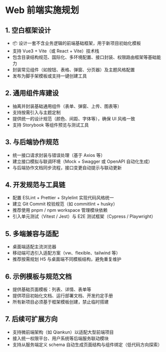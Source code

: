 

# Web 前端实施规划

## 1. 空白框架设计

- 📦 设计一套不含业务逻辑的前端基础框架，用于新项目初始化模板
- 支持 Vue3 + Vite（或 React + Vite）技术栈
- 包含目录结构规范、国际化、多环境配置、接口封装、权限路由框架等基础能力
- 封装常见组件（如按钮、表格、弹窗、分页器）及主题风格配置
- 发布为脚手架模板或支持一键创建工具

## 2. 通用组件库建设

- 抽离并封装基础通用组件（表单、弹窗、上传、图表等）
- 支持按需引入与主题定制
- 提供统一的设计规范（颜色、间距、字体等），确保 UI 风格一致
- 支持 Storybook 等组件预览与测试工具

## 3. 与后端协作规范

- 统一接口请求封装与错误处理（基于 Axios 等）
- 建立接口模拟与联调环境（Mock + Swagger 或 OpenAPI 自动化生成）
- 与后端协作文档同步流程，接口变更自动提示与联动更新

## 4. 开发规范与工具链

- 配置 ESLint + Prettier + Stylelint 实现代码风格统一
- 建立 Git Commit 校验规范（如 commitlint + husky）
- 推荐使用 pnpm / npm workspace 管理模块依赖
- 引入单元测试（Vitest / Jest）与 E2E 测试框架（Cypress / Playwright）

## 5. 多端兼容与适配

- 桌面端适配主流浏览器
- 移动端可选引入适配方案（vw、flexible、tailwind 等）
- 推荐按需规划 H5 与桌面端不同模板结构，避免重复维护

## 6. 示例模板与规范文档

- 提供基础页面模板：列表、详情、表单等
- 提供项目初始化文档、运行部署文档、开发约定手册
- 所有新项目必须基于框架模板创建，禁止临时搭建

## 7. 后续可扩展方向

- 支持微前端架构（如 Qiankun）以适配大型前端项目
- 接入统一权限平台、用户系统等后端服务联动模块
- 支持从服务端定义 schema 自动生成页面结构与组件绑定（低代码方向探索）